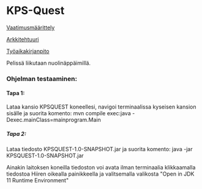 # KPS-Quest

[Vaatimusmäärittely](https://github.com/UncleRovo/OT2021/blob/main/dokumentaatio/vaatimusmaarittely.md)

[Arkkitehtuuri](https://github.com/UncleRovo/OT2021/blob/main/dokumentaatio/arkkitehtuuri.md)

[Työaikakirjanpito](https://github.com/UncleRovo/OT2021/blob/main/dokumentaatio/tuntikirjanpito.md)

Pelissä liikutaan nuolinäppäimillä.

### Ohjelman testaaminen:

#### Tapa 1:

Lataa kansio KPSQUEST koneellesi, navigoi terminaalissa kyseisen kansion sisälle ja suorita komento: mvn compile exec:java -Dexec.mainClass=mainprogram.Main

##### Tapa 2:

Lataa tiedosto KPSQUEST-1.0-SNAPSHOT.jar ja suorita komento: java -jar KPSQUEST-1.0-SNAPSHOT.jar 

Ainakin laitoksen koneilla tiedoston voi avata ilman terminaalia klikkaamalla tiedostoa Hiiren oikealla painikkeella ja valitsemalla valikosta "Open in JDK 11 Runtime Environment"

